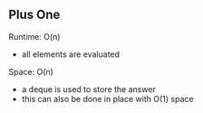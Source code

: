 ## Plus One

Runtime: O(n)
- all elements are evaluated

Space: O(n)
- a deque is used to store the answer
- this can also be done in place with O(1) space
